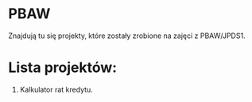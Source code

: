 # PBAW
Znajdują tu się projekty, które zostały zrobione na zajęci z PBAW/JPDS1.

# Lista projektów:
1. Kalkulator rat kredytu.
